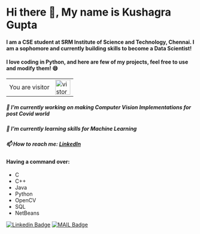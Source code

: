 # Hi there 👋, My name is Kushagra Gupta
#### I am a CSE student at SRM Institute of Science and Technology, Chennai. I am a sophomore and currently building skills to become a Data Scientist!
#### I love coding in Python, and here are few of my projects, feel free to use and modify them! 😄 

<table>
  <tr>
    <td>You are visitor</td>
    <td><img src="https://profile-counter.glitch.me/KG-1510/count.svg" alt="vistor count" height="40" /></td>
  </tr>
</table>

 ##### 🔭 I’m currently working on making Computer Vision Implementations for post Covid world
 ##### 🌱 I’m currently learning skills for Machine Learning
 ##### 📫 How to reach me: [LinkedIn](https://www.linkedin.com/in/kg1510/) 
 #### Having a command over:
 * C
 * C++
 * Java
 * Python
 * OpenCV
 * SQL
 * NetBeans

[![Linkedin Badge](https://img.shields.io/badge/-LinkedIn-blue?style=flat-square&logo=Linkedin&logoColor=white&link=https://www.linkedin.com/in/kg1510/)](https://www.linkedin.com/in/kg1510/)
[![MAIL Badge](https://img.shields.io/badge/-Gmail-c14438?style=flat-square&logo=Gmail&logoColor=white&link=mailto:guptakushagra15.10@gmail.com)](mailto:guptakushagra15.10@gmail.com)
